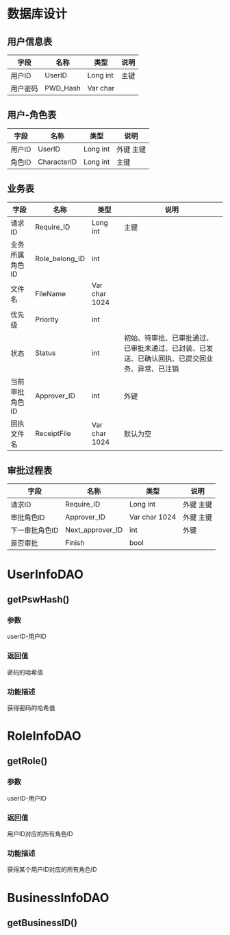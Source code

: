 # 数据库设计

## 用户信息表

|  字段   | 名称  |  类型  | 说明  |
|  ----  | ----  |  ----  | ----  |
| 用户ID  |UserID |Long int| 主键 |
| 用户密码|  PWD_Hash  |Var char|     |

## 用户-角色表

|  字段   | 名称  |  类型  | 说明  |
|  ----  | ----  |  ----  | ----  |
| 用户ID  |UserID |Long int| 外键 主键 |
| 角色ID |  CharacterID  |Long int| 主键|

## 业务表

|  字段   | 名称  |  类型  | 说明  |
|  ----  | ----  |  ----  | ----  |
| 请求ID |Require_ID |Long int| 主键 |
| 业务所属角色ID |Role_belong_ID |int| |
| 文件名 |  FIleName  |Var char 1024|
| 优先级 |  Priority  |int|
| 状态   |  Status  |int| 初始、待审批、已审批通过、已审批未通过、已封装、已发送、已确认回执、已提交回业务、异常、已注销|
| 当前审批角色ID |  Approver_ID  |int| 外键|
| 回执文件名 |ReceiptFile |Var char 1024| 默认为空|

## 审批过程表

|  字段   | 名称  |  类型  | 说明  |
|  ----  | ----  |  ----  | ----  |
| 请求ID |Require_ID |Long int| 外键 主键 |
| 审批角色ID |  Approver_ID |Var char 1024| 外键 主键|
| 下一审批角色ID |  Next_approver_ID  |int| 外键|
| 是否审批   |  Finish  |bool| |

# UserInfoDAO

## getPswHash()
### 参数
userID-用户ID
### 返回值
密码的哈希值
### 功能描述
获得密码的哈希值

# RoleInfoDAO

## getRole()
### 参数
userID-用户ID
### 返回值
用户ID对应的所有角色ID
### 功能描述
获得某个用户ID对应的所有角色ID

# BusinessInfoDAO

## getBusinessID()